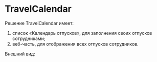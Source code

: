 # TravelCalendar
Решение TravelCalendar  имеет: 
1) список «Календарь отпусков», для заполнения своих отпусков сотрудниками; 
2) веб-часть, для отображения всех отпусков сотрудников.

Внешний вид:

